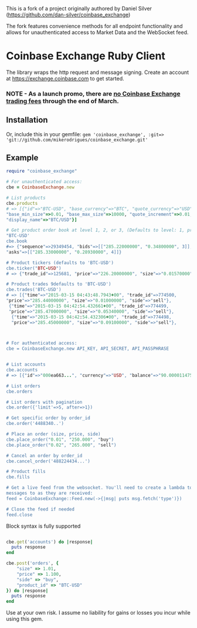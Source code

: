 This is a fork of a project originally authored by Daniel Silver
(https://github.com/dan-silver/coinbase_exchange)

The fork features convenience methods for all endpoint functionality and
allows for unauthenticated access to Market Data and the WebSocket feed.

# Coinbase Exchange Ruby Client
The library wraps the http request and message signing.  Create an account at https://exchange.coinbase.com to get started.

### NOTE - As a launch promo, there are [no Coinbase Exchange trading fees](http://blog.coinbase.com/post/109202118547/coinbase-launches-first-regulated-bitcoin-exchange) through the end of March.

## Installation

Or, include this in your gemfile:
```gem 'coinbase_exchange', :git=> 'git://github.com/mikerodrigues/coinbase_exchange.git'```

## Example
```ruby
require "coinbase_exchange"

# For unauthenticated access:
cbe = CoinbaseExchange.new

# List products
cbe.products
# => [{"id"=>"BTC-USD", "base_currency"=>"BTC", "quote_currency"=>"USD",
"base_min_size"=>0.01, "base_max_size"=>10000, "quote_increment"=>0.01,
"display_name"=>"BTC/USD"}]

# Get product order book at level 1, 2, or 3, (Defaults to level: 1, product_id
"BTC-USD'
cbe.book
#=> {"sequence"=>29349454, "bids"=>[["285.22000000", "0.34800000", 3]],
"asks"=>[["285.33000000", "0.28930000", 4]]}

# Product tickers (defaults to 'BTC-USD')
cbe.ticker("BTC-USD")
# => {"trade_id"=>125681, "price"=>"226.20000000", "size"=>"0.01570000", "time"=>"2015-02-08T04:46:17.352746Z"}

# Product trades 9defaults to 'BTC-USD')
cbe.trades('BTC-USD')
# => [{"time"=>"2015-03-15 04:43:48.7943+00", "trade_id"=>774500,
"price"=>"285.44000000", "size"=>"0.01000000", "side"=>"sell"},
 {"time"=>"2015-03-15 04:42:54.432661+00", "trade_id"=>774499,
 "price"=>"285.47000000", "size"=>"0.05340000", "side"=>"sell"},
  {"time"=>"2015-03-15 04:42:54.432306+00", "trade_id"=>774498,
  "price"=>"285.45000000", "size"=>"0.09100000", "side"=>"sell"},



# For authenticated access:
cbe = CoinbaseExchange.new API_KEY, API_SECRET, API_PASSPHRASE


# List accounts
cbe.accounts
# => [{"id"=>"000ea663...", "currency"=>"USD", "balance"=>"90.0000114750000000", "hold"=>"0.0000000000000000", "available"=>"0.9000114750000000", "profile_id"=>"4409df27..."}, {"id"=>"8bfe", "currency"=>"BTC", "balance"=>"9.4426882700000000", "hold"=>"0.0000000000000000", "available"=>"5.4426882700000000", "profile_id"=>"a8f2d8..."}] 

# List orders
cbe.orders

# List orders with pagination
cbe.order({'limit'=>5, after=>1})

# Get specific order by order_id
cbe.order('4488340..')

# Place an order (size, price, side)
cbe.place_order("0.01", "250.000", "buy")
cbe.place_order("0.02", "265.000", "sell")

# Cancel an order by order_id
cbe.cancel_order('488224434...')

# Product fills
cbe.fills

# Get a live feed from the websocket. You'll need to create a lambda to pass
messages to as they are received:
feed = CoinbaseExchange::Feed.new(->{|msg| puts msg.fetch('type')})

# Close the feed if needed
feed.close


```

Block syntax is fully supported

```ruby

cbe.get('accounts') do |response|
  puts response
end

cbe.post('orders', {
    "size" => 1.01,
    "price" => 1.100,
    "side" => "buy",
    "product_id" => "BTC-USD"
}) do |response|
  puts response
end

```

Use at your own risk. I assume no liability for gains or losses you incur while using this gem.
